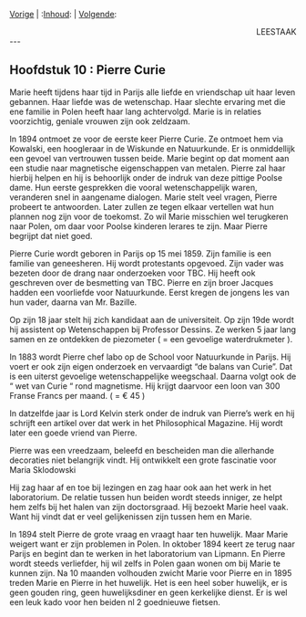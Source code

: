 [Vorige](hfst09_40_roebel_per_maand.md) | :[Inhoud](inhoudsopgave.md): | [Volgende](hfst11_pierre_curie.md):

<div style="text-align: right">LEESTAAK</div>
---

## Hoofdstuk 10 : Pierre Curie

Marie heeft tijdens haar tijd in Parijs alle liefde en vriendschap uit haar leven gebannen. Haar liefde was de wetenschap. Haar slechte ervaring met die ene familie in Polen heeft haar lang achtervolgd. Marie is in relaties voorzichtig, geniale vrouwen zijn ook zeldzaam.

In 1894 ontmoet ze voor de eerste keer Pierre Curie. Ze ontmoet hem via Kowalski, een hoogleraar in de Wiskunde en Natuurkunde.  Er is onmiddellijk een gevoel van vertrouwen tussen beide. Marie begint op dat moment aan een studie naar magnetische eigenschappen van metalen. Pierre zal haar hierbij helpen en hij is behoorlijk onder de indruk van deze pittige Poolse dame. Hun eerste gesprekken die vooral wetenschappelijk waren, veranderen snel in aangename dialogen. Marie stelt veel vragen, Pierre probeert te antwoorden. Later zullen ze tegen elkaar vertellen wat hun plannen nog zijn voor de toekomst. Zo wil Marie misschien wel terugkeren naar Polen, om daar voor Poolse kinderen lerares te zijn. Maar Pierre begrijpt dat niet goed.


Pierre Curie wordt geboren in Parijs op 15 mei 1859.  Zijn familie is een familie van geneesheren. Hij wordt protestants opgevoed. Zijn vader was bezeten door de drang naar onderzoeken voor TBC. Hij heeft ook geschreven over de besmetting van TBC.  Pierre en zijn broer Jacques hadden een voorliefde voor Natuurkunde.  Eerst kregen de jongens les van hun vader, daarna van Mr. Bazille.

Op zijn 18 jaar stelt hij zich kandidaat aan de universiteit. Op zijn 19de wordt hij assistent op Wetenschappen bij Professor Dessins. Ze werken 5 jaar lang samen en ze ontdekken de piezometer ( =  een gevoelige waterdrukmeter ).

In 1883 wordt Pierre chef labo op de School voor Natuurkunde in Parijs. Hij voert er ook zijn eigen onderzoek en vervaardigt “de balans van Curie”. Dat is een uiterst gevoelige wetenschappelijke weegschaal. Daarna volgt ook de “ wet van Curie “ rond magnetisme. Hij krijgt daarvoor een loon van 300 Franse Francs per maand. ( = € 45 )

In datzelfde jaar is Lord Kelvin sterk onder de indruk van Pierre’s werk en hij schrijft een artikel over dat werk in het Philosophical Magazine. Hij wordt later een goede vriend van Pierre. 

Pierre was een vreedzaam, beleefd en bescheiden man die allerhande decoraties niet belangrijk vindt. Hij ontwikkelt een grote fascinatie voor Maria Sklodowski

Hij zag haar af en toe bij lezingen en zag haar ook aan het werk in het laboratorium. De relatie tussen hun beiden wordt steeds inniger, ze helpt hem zelfs bij het halen van zijn doctorsgraad. Hij bezoekt Marie heel vaak. Want hij vindt dat er veel gelijkenissen zijn tussen hem en Marie.

In 1894 stelt Pierre de grote vraag en vraagt haar ten huwelijk. Maar Marie weigert want er zijn problemen in Polen. In oktober 1894 keert ze terug naar Parijs en begint dan te werken in het laboratorium van Lipmann. En Pierre wordt steeds verliefder, hij wil zelfs in Polen gaan wonen om bij Marie te kunnen zijn. Na 10 maanden volhouden zwicht Marie voor Pierre en in 1895 treden Marie en Pierre in het huwelijk. Het is een heel sober huwelijk, er is geen  gouden ring, geen huwelijksdiner en geen kerkelijke dienst. Er is wel een leuk kado voor hen beiden nl 2 goednieuwe fietsen.

